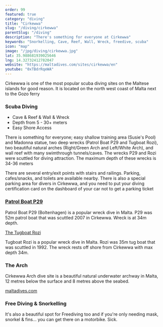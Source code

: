 ```yaml
---
order: 99
featured: true
category: "diving"
title: "Cirkewwa"
slug: "/diving/cirkewwa"
parentSlug: "/diving"
description: "There's something for everyone at Cirkewwa"
keywords: "Snorkelling, Cave, Reef, Wall, Wreck, freedive, scuba"
icon: "map"
image: "/jpg/diving/cirkewwa.jpg"
lat: 35.988681939025646
lng: 14.32732412782047
website: "https://maltadives.com/sites/cirkewwa/en"
youtube: "0xTBdrRqeWA"
---
```

Cirkewwa is one of the most popular scuba diving sites on the Maltese islands for good reason. It is located on the north west coast of Malta next to the Gozo ferry

### Scuba Diving 

- Cave & Reef & Wall & Wreck  
- Depth from 5 - 30+ meters  
- Easy Shore Access

There is something for everyone; easy shallow training area (Susie's Pool) and Madonna statue, two deep wrecks (Patrol Boat P29 and Tugboat Rozi), two beautiful natural arches (Right/Green Arch and Left/White Arch), and wall reef with many swimthrough tunnels/caves. The wrecks P29 and Rozi were scuttled for diving attraction. The maximum depth of these wrecks is 34-36 meters 

There are several entry/exit points with stairs and railings. Parking, cafes/snacks, and toilets are available nearby. There is also a special parking area for divers in Cirkewwa, and you need to put your diving certification card on the dashboard of your car not to get a parking ticket

### [Patrol Boat P29](/divings/cirkewwa/patrol-boat-p29) 

Patrol Boat P29 (Boltenhagen) is a popular wreck dive in Malta. P29 was 52m patrol boat that was scuttled 2007 in Cirkewwa. Wreck is at 34m depth.

[The Tugboat Rozi](/diving/rozi)

Tugboat Rozi is a popular wreck dive in Malta. Rozi was 35m tug boat that was scuttled in 1992. The wreck rests off shore from Cirkewwa with max depth 34m.

### The Arch

Cirkewwa Arch dive site is a beautiful natural underwater archway in Malta, 12 metres below the surface and 8 metres above the seabed.

[maltadives.com](https://maltadives.com/sites/cirkewwa/en)

### Free Diving & Snorkelling

It's also a beautiful spot for Freediving too and if you're only needing mask, snorkel & fins... you can get there on a motorbike. Sick.